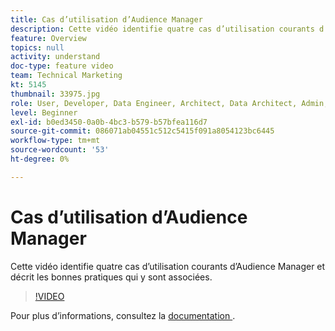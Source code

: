 ```yaml
---
title: Cas d’utilisation d’Audience Manager
description: Cette vidéo identifie quatre cas d’utilisation courants d’Audience Manager et décrit les bonnes pratiques qui y sont associées.
feature: Overview
topics: null
activity: understand
doc-type: feature video
team: Technical Marketing
kt: 5145
thumbnail: 33975.jpg
role: User, Developer, Data Engineer, Architect, Data Architect, Admin, Leader
level: Beginner
exl-id: b0ed3450-0a0b-4bc3-b579-b57bfea116d7
source-git-commit: 086071ab04551c512c5415f091a8054123bc6445
workflow-type: tm+mt
source-wordcount: '53'
ht-degree: 0%

---
```


# Cas d’utilisation d’Audience Manager

Cette vidéo identifie quatre cas d’utilisation courants d’Audience Manager et décrit les bonnes pratiques qui y sont associées.

>[!VIDEO](https://video.tv.adobe.com/v/33975/?quality=12)

Pour plus d’informations, consultez la [ documentation ](https://experienceleague.adobe.com/docs/audience-manager/user-guide/aam-home.html?lang=fr).

